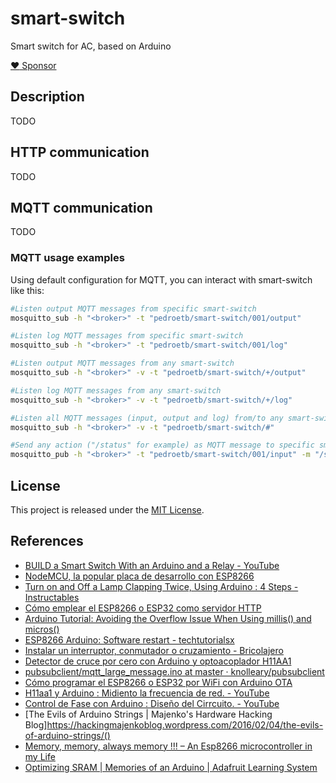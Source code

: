 # smart-switch

Smart switch for AC, based on Arduino

[:heart: Sponsor](https://github.com/sponsors/pedroetb)

## Description

TODO

## HTTP communication

TODO

## MQTT communication

TODO

### MQTT usage examples

Using default configuration for MQTT, you can interact with smart-switch like this:

```sh
#Listen output MQTT messages from specific smart-switch
mosquitto_sub -h "<broker>" -t "pedroetb/smart-switch/001/output"

#Listen log MQTT messages from specific smart-switch
mosquitto_sub -h "<broker>" -t "pedroetb/smart-switch/001/log"

#Listen output MQTT messages from any smart-switch
mosquitto_sub -h "<broker>" -v -t "pedroetb/smart-switch/+/output"

#Listen log MQTT messages from any smart-switch
mosquitto_sub -h "<broker>" -v -t "pedroetb/smart-switch/+/log"

#Listen all MQTT messages (input, output and log) from/to any smart-switch
mosquitto_sub -h "<broker>" -v -t "pedroetb/smart-switch/#"

#Send any action ("/status" for example) as MQTT message to specific smart-switch
mosquitto_pub -h "<broker>" -t "pedroetb/smart-switch/001/input" -m "/status"
```

## License

This project is released under the [MIT License](LICENSE).

## References

* [BUILD a Smart Switch With an Arduino and a Relay - YouTube](https://www.youtube.com/watch?v=7swG4XVSx50)
* [NodeMCU, la popular placa de desarrollo con ESP8266](https://www.luisllamas.es/esp8266-nodemcu/)
* [Turn on and Off a Lamp Clapping Twice, Using Arduino : 4 Steps - Instructables](https://www.instructables.com/Turn-on-and-Off-a-Lamp-Clapping-Twice-Using-Arduin/)
* [Cómo emplear el ESP8266 o ESP32 como servidor HTTP](https://www.luisllamas.es/como-emplear-el-esp8266-como-servidor/)
* [Arduino Tutorial: Avoiding the Overflow Issue When Using millis() and micros()](https://www.norwegiancreations.com/2018/10/arduino-tutorial-avoiding-the-overflow-issue-when-using-millis-and-micros/)
* [ESP8266 Arduino: Software restart - techtutorialsx](https://techtutorialsx.com/2017/12/29/esp8266-arduino-software-restart/)
* [Instalar un interruptor, conmutador o cruzamiento - Bricolajero](https://bricolajero.com/instalar-un-interruptor-conmutador-o-cruzamiento/)
* [Detector de cruce por cero con Arduino y optoacoplador H11AA1](https://www.luisllamas.es/arduino-cruce-por-cero-h11aa1/)
* [pubsubclient/mqtt_large_message.ino at master · knolleary/pubsubclient](https://github.com/knolleary/pubsubclient/blob/master/examples/mqtt_large_message/mqtt_large_message.ino)
* [Cómo programar el ESP8266 o ESP32 por WiFi con Arduino OTA](https://www.luisllamas.es/como-programar-el-esp8266-por-wifi-con-arduino-ota/)
* [H11aa1 y Arduino : Midiento la frecuencia de red. - YouTube](https://www.youtube.com/watch?v=7xisoSWYbOA)
* [Control de Fase con Arduino : Diseño del Cirrcuito. - YouTube](https://www.youtube.com/watch?v=fX3HQqQkMic)
* [The Evils of Arduino Strings | Majenko's Hardware Hacking Blog]https://hackingmajenkoblog.wordpress.com/2016/02/04/the-evils-of-arduino-strings/()
* [Memory, memory, always memory !!! – An Esp8266 microcontroller in my Life](https://esp8266life.wordpress.com/2019/01/13/memory-memory-always-memory/)
* [Optimizing SRAM | Memories of an Arduino | Adafruit Learning System](https://learn.adafruit.com/memories-of-an-arduino/optimizing-sram)
